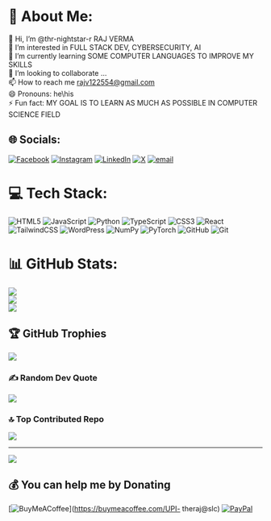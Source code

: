 # 💫 About Me:
👋 Hi, I’m @thr-nightstar-r RAJ VERMA<br>👀 I’m interested in FULL STACK DEV, CYBERSECURITY, AI<br>🌱 I’m currently learning SOME COMPUTER LANGUAGES TO IMPROVE MY SKILLS<br>💞️ I’m looking to collaborate ...<br>📫 How to reach me rajv122554@gmail.com<br>😄 Pronouns: he\his<br>⚡ Fun fact: MY GOAL IS TO LEARN AS MUCH AS POSSIBLE IN COMPUTER SCIENCE FIELD


## 🌐 Socials:
[![Facebook](https://img.shields.io/badge/Facebook-%231877F2.svg?logo=Facebook&logoColor=white)](https://facebook.com/Gauravraj071) [![Instagram](https://img.shields.io/badge/Instagram-%23E4405F.svg?logo=Instagram&logoColor=white)](https://instagram.com/@the_nightstar_r) [![LinkedIn](https://img.shields.io/badge/LinkedIn-%230077B5.svg?logo=linkedin&logoColor=white)](https://linkedin.com/in/raj-verma-398465324/) [![X](https://img.shields.io/badge/X-black.svg?logo=X&logoColor=white)](https://x.com/@THE_NIGHTSTARR) [![email](https://img.shields.io/badge/Email-D14836?logo=gmail&logoColor=white)](mailto:rajv122554@gmail.com) 

# 💻 Tech Stack:
![HTML5](https://img.shields.io/badge/html5-%23E34F26.svg?style=for-the-badge&logo=html5&logoColor=white) ![JavaScript](https://img.shields.io/badge/javascript-%23323330.svg?style=for-the-badge&logo=javascript&logoColor=%23F7DF1E) ![Python](https://img.shields.io/badge/python-3670A0?style=for-the-badge&logo=python&logoColor=ffdd54) ![TypeScript](https://img.shields.io/badge/typescript-%23007ACC.svg?style=for-the-badge&logo=typescript&logoColor=white) ![CSS3](https://img.shields.io/badge/css3-%231572B6.svg?style=for-the-badge&logo=css3&logoColor=white) ![React](https://img.shields.io/badge/react-%2320232a.svg?style=for-the-badge&logo=react&logoColor=%2361DAFB) ![TailwindCSS](https://img.shields.io/badge/tailwindcss-%2338B2AC.svg?style=for-the-badge&logo=tailwind-css&logoColor=white) ![WordPress](https://img.shields.io/badge/WordPress-%23117AC9.svg?style=for-the-badge&logo=WordPress&logoColor=white) ![NumPy](https://img.shields.io/badge/numpy-%23013243.svg?style=for-the-badge&logo=numpy&logoColor=white) ![PyTorch](https://img.shields.io/badge/PyTorch-%23EE4C2C.svg?style=for-the-badge&logo=PyTorch&logoColor=white) ![GitHub](https://img.shields.io/badge/github-%23121011.svg?style=for-the-badge&logo=github&logoColor=white) ![Git](https://img.shields.io/badge/git-%23F05033.svg?style=for-the-badge&logo=git&logoColor=white)
# 📊 GitHub Stats:
![](https://github-readme-stats.vercel.app/api?username=thr-nightstar-r&theme=midnight-purple&hide_border=false&include_all_commits=false&count_private=true)<br/>
![](https://nirzak-streak-stats.vercel.app/?user=thr-nightstar-r&theme=midnight-purple&hide_border=false)<br/>
![](https://github-readme-stats.vercel.app/api/top-langs/?username=thr-nightstar-r&theme=midnight-purple&hide_border=false&include_all_commits=false&count_private=true&layout=compact)

## 🏆 GitHub Trophies
![](https://github-profile-trophy.vercel.app/?username=thr-nightstar-r&theme=radical&no-frame=false&no-bg=true&margin-w=4)

### ✍️ Random Dev Quote
![](https://quotes-github-readme.vercel.app/api?type=horizontal&theme=radical)

### 🔝 Top Contributed Repo
![](https://github-contributor-stats.vercel.app/api?username=thr-nightstar-r&limit=5&theme=midnight-purple&combine_all_yearly_contributions=true)

---
[![](https://visitcount.itsvg.in/api?id=thr-nightstar-r&icon=7&color=8)](https://visitcount.itsvg.in)

  ## 💰 You can help me by Donating
  [![BuyMeACoffee](https://img.shields.io/badge/Buy%20Me%20a%20Coffee-ffdd00?style=for-the-badge&logo=buy-me-a-coffee&logoColor=black)](https://buymeacoffee.com/UPI- theraj@slc) [![PayPal](https://img.shields.io/badge/PayPal-00457C?style=for-the-badge&logo=paypal&logoColor=white)](https://paypal.me/@theraj00) 

  
<!-- Proudly created with GPRM ( https://gprm.itsvg.in ) -->
